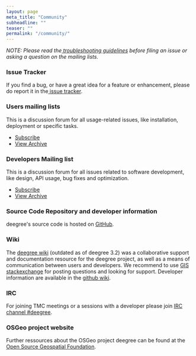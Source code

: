 ```yaml
---
layout: page
meta_title: "Community"
subheadline: ""
teaser: ""
permalink: "/community/"
---
```


<em>NOTE: Please read the<a href="/community/guidelines"> troubleshooting guidelines</a> before filing an issue or asking a question on the mailing lists. </em>

### Issue Tracker

If you find a bug, or have a great idea for a feature or enhancement, please do report it in the<a href="https://github.com/deegree/deegree3/issues"> issue tracker</a>.

### Users mailing lists

This is a discussion forum for all usage-related issues, like installation, deployment or specific tasks.</p>

  * <a href="https://lists.sourceforge.net/lists/listinfo/deegree-users">Subscribe</a>
  * <a href="http://sourceforge.net/mailarchive/forum.php?forum_name=deegree-users">View Archive</a>

### Developers Mailing list

This is a discussion forum for all issues related to software development, like design, API usage, bug fixes and optimization.

  * <a href="https://lists.sourceforge.net/lists/listinfo/deegree-devel">Subscribe</a>
  * <a href="http://sourceforge.net/mailarchive/forum.php?forum_name=deegree-devel">View Archive</a>

### Source Code Repository and developer information

deegree's source code is hosted on <a href="https://github.com/deegree/deegree3">GitHub</a>.

### Wiki

The <a href="http://wiki.deegree.org/">deegree wiki</a>&nbsp;(outdated as of deegree 3.2) was a collaborative support and documentation resource for the deegree project, as well as a means of communication between users and developers. We recommend to use <a href="https://gis.stackexchange.com/questions/tagged/deegree">GIS stackexchange</a> for posting questions and looking for support. Developer information are available in the <a href="https://github.com/deegree/deegree3/wiki">github wiki</a>.

### IRC

For joining TMC meetings or a sessions with a developer please join&nbsp;<a href="irc://irc.freenode.net/deegree">IRC channel #deegree</a>.

### OSGeo project website

Further ressources about the OSGeo project deegree can be found at the <a href="https://www.osgeo.org/projects/deegree/">Open Source Geospatial Foundation</a>.